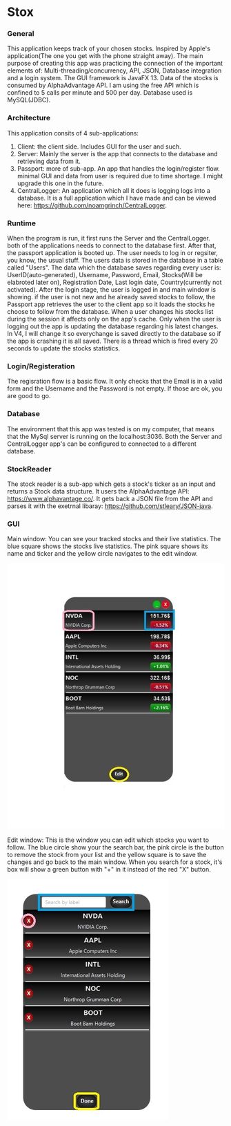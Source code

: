 # Stox

### General
This application keeps track of your chosen stocks. Inspired by Apple's application(The one you get with the phone straight away).
The main purpose of creating this app was practicing the connection of the important elements of: Multi-threading/concurrency, API, JSON,
Database integration and a login system.
The GUI framework is JavaFX 13.
Data of the stocks is consumed by AlphaAdvantage API. I am using the free API which is confined to 5 calls per minute and 500 per day.
Database used is MySQL(JDBC).

### Architecture
This application consits of 4 sub-applications:
1. Client: the client side. Includes GUI for the user and such.
2. Server: Mainly the server is the app that connects to the database and retrieving data from it.
3. Passport: more of sub-app. An app that handles the login/register flow. minimal GUI and data from user is required due to time shortage. I might upgrade this one in the future.
4. CentralLogger: An application which all it does is logging logs into a database. It is a full application which I have made and can be viewed here: https://github.com/noamgrinch/CentralLogger.

### Runtime

When the program is run, it first runs the Server and the CentralLogger. both of the applications needs to connect to the database first.
After that, the passport application is booted up. The user needs to log in or regsiter, you know, the usual stuff.
The users data is stored in the database in a table called "Users". The data which the database saves regarding every user is:
UserID(auto-generated), Username, Password, Email, Stocks(Will be elabroted later on), Registration Date, Last login date, Country(currently not activated).
After the login stage, the user is logged in and main window is showing. if the user is not new and he already saved stocks to follow, the Passport app retrieves the user to the client app so it loads the stocks he choose to follow from the database.
When a user changes his stocks list during the session it affects only on the app's cache. Only when the user is logging out the app is updating the database regarding his latest changes. In V4, I will change it so everychange is saved directly to the database so if the app is crashing it is all saved.
There is a thread which is fired every 20 seconds to update the stocks statistics.


### Login/Registeration
The regisration flow is a basic flow. It only checks that the Email is in a valid form and the Username and the Password is not empty.
If those are ok, you are good to go.

### Database
The environment that this app was tested is on my computer, that means that the MySql server is running on the localhost:3036. 
Both the Server and CentralLogger app's can be configured to connected to a different database.

### StockReader
The stock reader is a sub-app which gets a stock's ticker as an input and returns a Stock data structure. It users the AlphaAdvantage API: https://www.alphavantage.co/.
It gets back a JSON file from the API and parses it with the exetrnal libaray: https://github.com/stleary/JSON-java.


### GUI

Main window: You can see your tracked stocks and their live statistics. The blue square shows the stocks live statistics. The pink square shows its name and ticker and the yellow circle
navigates to the edit window.

![alt text](https://github.com/noamgrinch/Stox/blob/master/README/Stats.jpg)

Edit window: This is the window you can edit which stocks you want to follow. The blue circle show your the search bar, the pink circle is the button to remove the stock from your list
and the yellow square is to save the changes and go back to the main window. When you search for a stock, it's box will show a green button with "+" in it instead of the red "X" button.

![alt text](https://github.com/noamgrinch/Stox/blob/master/README/edit.jpg)


